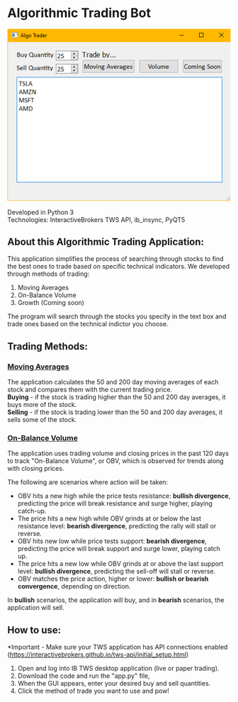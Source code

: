# Algorithmic Trading Bot
![GUI Image](gui.png)

Developed in Python 3  
Technologies: InteractiveBrokers TWS API, ib_insync, PyQT5

## About this Algorithmic Trading Application:
This application simplifies the process of searching through stocks to find the best ones to trade based on specific technical indicators. We developed through methods of trading:  

1. Moving Averages
2. On-Balance Volume
3. Growth (Coming soon)

The program will search through the stocks you specify in the text box and trade ones based on the technical indictor you choose.  

## Trading Methods:
### <u>Moving Averages</u>
The application calculates the 50 and 200 day moving averages of each stock and compares them with the current trading price.  
<b>Buying</b> - if the stock is trading higher than the 50 and 200 day averages, it buys more of the stock.  
<b>Selling</b> - if the stock is trading lower than the 50 and 200 day averages, it sells some of the stock.

### <u>On-Balance Volume</u>
The application uses trading volume and closing prices in the past 120 days to track "On-Balance Volume", or OBV, which is observed for trends along with closing prices.  

The following are scenarios where action will be taken:
- OBV hits a new high while the price tests resistance: <b>bullish divergence</b>, predicting the price will break resistance and surge higher, playing catch-up.
- The price hits a new high while OBV grinds at or below the last resistance level: <b>bearish divergence</b>, predicting the rally will stall or reverse.
- OBV hits new low while price tests support: <b>bearish divergence</b>, predicting the price will break support and surge lower, playing catch up.
- The price hits a new low while OBV grinds at or above the last support level: <b>bullish divergence</b>, predicting the sell-off will stall or reverse.
- OBV matches the price action, higher or lower: <b>bullish or bearish convergence</b>, depending on direction.

In <b>bullish</b> scenarios, the application will buy, and in <b>bearish</b> scenarios, the application will sell.

## How to use:
*Important - Make sure your TWS application has API connections enabled (https://interactivebrokers.github.io/tws-api/initial_setup.html)

1. Open and log into IB TWS desktop application (live or paper trading).
2. Download the code and run the "app.py" file,
3. When the GUI appears, enter your desired buy and sell quantities.
4. Click the method of trade you want to use and pow!
